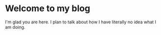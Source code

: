 # Welcome to my blog

I'm glad you are here. I plan to talk about how I have literally no idea what I am doing.

